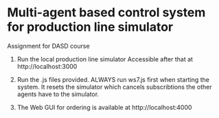 # Multi-agent based control system for production line simulator
Assignment for DASD course

1. Run the local production line simulator
    Accessible after that at http://localhost:3000
    
2. Run the .js files provided. ALWAYS run ws7.js first when starting the system.
   It resets the simulator which cancels subscribtions the other agents have to 
   the simulator.
   
3. The Web GUI for ordering is available at http://localhost:4000
